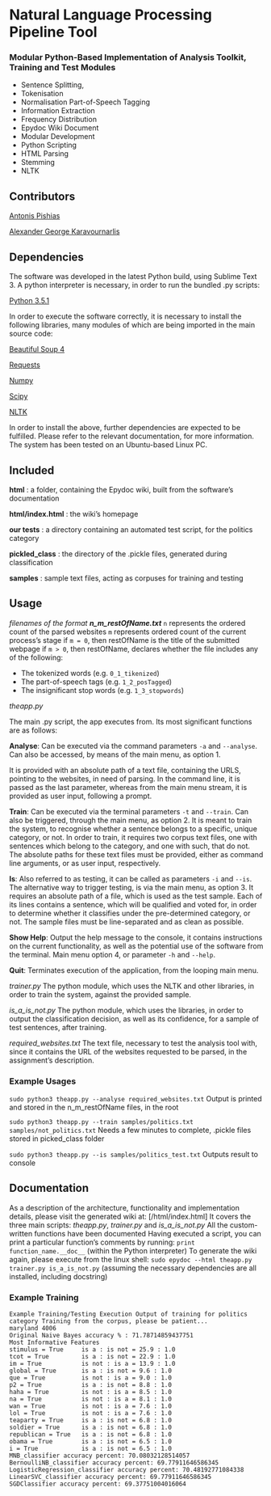 # Natural Language Processing Pipeline Tool

### Modular Python-Based Implementation of Analysis Toolkit, Training and Test Modules

- Sentence Splitting,
- Tokenisation
- Normalisation Part-of-Speech Tagging
- Information Extraction
- Frequency Distribution
- Epydoc Wiki Document
- Modular Development
- Python Scripting
- HTML Parsing
- Stemming
- NLTK

## Contributors
[Antonis Pishias](https://github.com/antonispishias)

[Alexander George Karavournarlis](https://www.linkedin.com/in/alex-dj-prosgio-karavounarlis-322b5173/)

## Dependencies
The software was developed in the latest Python build, using Sublime Text 3. A python interpreter is necessary, in order to run the bundled .py scripts:

[Python 3.5.1](https://www.python.org/downloads/)

In order to execute the software correctly, it is necessary to install the following libraries, many modules of which are being imported in the main source code:

[Beautiful Soup 4](https://pypi.python.org/pypi/beautifulsoup4/4.4.1)

[Requests](http://docs.python-requests.org/en/latest/)

[Numpy](http://www.numpy.org/)

[Scipy](http://www.scipy.org/)

[NLTK](http://www.nltk.org/)

In order to install the above, further dependencies are expected to be fulfilled. Please refer to the relevant documentation, for more information. The system has been tested on an Ubuntu-based Linux PC.

## Included
**html** : a folder, containing the Epydoc wiki, built from the software’s documentation

**html/index.html** : the wiki’s homepage

**our tests** : a directory containing an automated test script, for the politics category

**pickled_class** : the directory of the .pickle files, generated during classification

**samples** : sample text files, acting as corpuses for training and testing

## Usage
_filenames of the format **n_m_restOfName.txt**_
`n` represents the ordered count of the parsed websites
`m` represents ordered count of the current process’s stage
if `m = 0`, then restOfName is the title of the submitted webpage
if `m > 0`, then restOfName, declares whether the file includes any of the following:
- The tokenized words (e.g. `0_1_tikenized`)
- The part-of-speech tags (e.g. `1_2_posTagged`)
- The insignificant stop words (e.g. `1_3_stopwords`)

*theapp.py*

The main .py script, the app executes from. Its most significant functions are as follows:

**Analyse**: Can be executed via the command parameters `-a` and `--analyse`. Can also be accessed, by means of the main menu, as option 1.

It is provided with an absolute path of a text file, containing the URLS, pointing to the websites, in need of parsing. In the command line, it is passed as the last parameter, whereas from the main menu stream, it is provided as user input, following a prompt.

**Train**: Can be executed via the terminal parameters `-t` and `--train`.
Can also be triggered, through the main menu, as option 2.
It is meant to train the system, to recognise whether a sentence belongs to a specific, unique category, or not. In order to train, it requires two corpus text files, one with sentences which belong to the category, and one with such, that do not. The absolute paths for these text files must be provided, either as command line arguments, or as user input, respectively.

**Is**: Also referred to as testing, it can be called as parameters `-i` and `--is`. The alternative way to trigger testing, is via the main menu, as option 3.
It requires an absolute path of a file, which is used as the test sample. Each of its lines contains a sentence, which will be qualified and voted for, in order to determine whether it classifies under the pre-determined category, or not. The sample files must be line-separated and as clean as possible.

**Show Help**: Output the help message to the console, it contains instructions on the current functionality, as well as the potential use of the software from the terminal. Main menu option 4, or parameter `-h` and `--help`.

**Quit**: Terminates execution of the application, from the looping main menu.


*trainer.py*
The python module, which uses the NLTK and other libraries, in order to train the system, against the provided sample.

*is_a_is_not.py*
The python module, which uses the libraries, in order to output the classification decision, as well as its confidence, for a sample of test sentences, after training.

*required_websites.txt*
The text file, necessary to test the analysis tool with, since it contains the URL of the websites requested to be parsed, in the assignment’s description.

### Example Usages
```sudo python3 theapp.py --analyse required_websites.txt```
Output is printed and stored in the n_m_restOfName files, in the root

```sudo python3 theapp.py --train samples/politics.txt samples/not_politics.txt```
Needs a few minutes to complete, .pickle files stored in picked_class folder

```sudo python3 theapp.py --is samples/politics_test.txt```
Outputs result to console

## Documentation
As a description of the architecture, functionality and implementation details, please visit the generated wiki at: [/html/index.html]
It covers the three main scripts: _theapp.py_, _trainer.py_ and _is_a_is_not.py_
All the custom-written functions have been documented
Having executed a script, you can print a particular function’s comments by running:
```print function_name.__doc__```
(within the Python interpreter)
To generate the wiki again, please execute from the linux shell:
```sudo epydoc --html theapp.py trainer.py is_a_is_not.py```
(assuming the necessary dependencies are all installed, including docstring)

### Example Training
```
Example Training/Testing Execution Output of training for politics category Training from the corpus, please be patient...
maryland 4006
Original Naive Bayes accuracy % : 71.78714859437751
Most Informative Features
stimulus = True     is a : is not = 25.9 : 1.0
tcot = True         is a : is not = 22.9 : 1.0
im = True           is not : is a = 13.9 : 1.0
global = True       is a : is not = 9.6 : 1.0
que = True          is not : is a = 9.0 : 1.0
p2 = True           is a : is not = 8.8 : 1.0
haha = True         is not : is a = 8.5 : 1.0
na = True           is not : is a = 8.1 : 1.0
wan = True          is not : is a = 7.6 : 1.0
lol = True          is not : is a = 7.6 : 1.0
teaparty = True     is a : is not = 6.8 : 1.0
soldier = True      is a : is not = 6.8 : 1.0
republican = True   is a : is not = 6.8 : 1.0
obama = True        is a : is not = 6.5 : 1.0
i = True            is a : is not = 6.5 : 1.0
MNB_classifier accuracy percent: 70.08032128514057
BernoulliNB_classifier accuracy percent: 69.77911646586345
LogisticRegression_classifier accuracy percent: 70.48192771084338
LinearSVC_classifier accuracy percent: 69.77911646586345
SGDClassifier accuracy percent: 69.37751004016064
```
